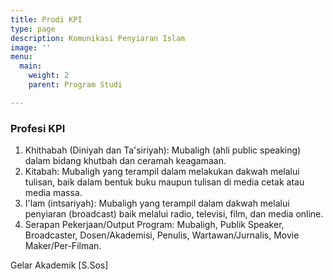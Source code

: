 ```yaml
---
title: Prodi KPI
type: page
description: Komunikasi Penyiaran Islam
image: ''
menu:
  main:
    weight: 2
    parent: Program Studi

---
```

### Profesi KPI

1. Khithabah (Diniyah dan Ta'siriyah): Mubaligh (ahli public speaking) dalam bidang khutbah dan ceramah keagamaan.
2. Kitabah: Mubaligh yang terampil dalam melakukan dakwah melalui tulisan, baik dalam bentuk buku maupun tulisan di media cetak atau media massa.
3. I'lam (intsariyah): Mubaligh yang terampil dalam dakwah melalui penyiaran (broadcast) baik melalui radio, televisi, film, dan media online.
4. Serapan Pekerjaan/Output Program: Mubaligh, Publik Speaker, Broadcaster, Dosen/Akademisi, Penulis, Wartawan/Jurnalis, Movie Maker/Per-Filman. 

Gelar Akademik [S.Sos]